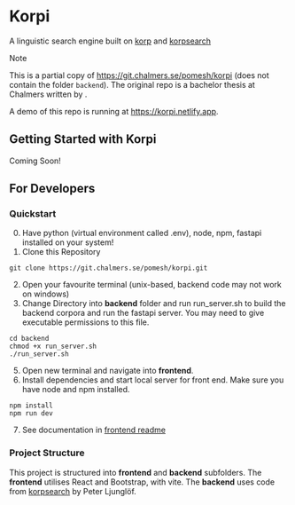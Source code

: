 # Korpi

A linguistic search engine built on [korp](https://spraakbanken.gu.se/korp/) and [korpsearch](https://github.com/heatherleaf/korpsearch)

> [!NOTE]
> This is a partial copy of <https://git.chalmers.se/pomesh/korpi> (does not contain the folder `backend`).
> The original repo is a bachelor thesis at Chalmers written by <INSERT NAMES HERE>.

A demo of this repo is running at <https://korpi.netlify.app>.

## Getting Started with Korpi

Coming Soon!

## For Developers

### Quickstart

0. Have python (virtual environment called .env), node, npm, fastapi installed on your system!
1. Clone this Repository

```shell
git clone https://git.chalmers.se/pomesh/korpi.git
```

2. Open your favourite terminal (unix-based, backend code may not work on windows)
3. Change Directory into **backend** folder and run run_server.sh to build the backend corpora and run the fastapi server.
   You may need to give executable permissions to this file.

```shell
cd backend
chmod +x run_server.sh
./run_server.sh
```

5. Open new terminal and navigate into **frontend**.
6. Install dependencies and start local server for front end. Make sure you have node and npm installed.

```shell
npm install
npm run dev
```

7. See documentation in [frontend readme](/frontend/README.md)

### Project Structure

This project is structured into **frontend** and **backend** subfolders.
The **frontend** utilises React and Bootstrap, with vite.
The **backend** uses code from [korpsearch](https://github.com/heatherleaf/korpsearch) by Peter Ljunglöf.
